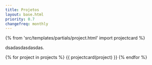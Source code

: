 ```yaml
---
title: Projetos
layout: base.html
priority: 0.7
changefreq: monthly
---
```


{% from 'src/templates/partials/project.html' import projectcard %}

dsadasdasdasdas.

{% for project in projects %}
  {{ projectcard(project) }}
{% endfor %}
